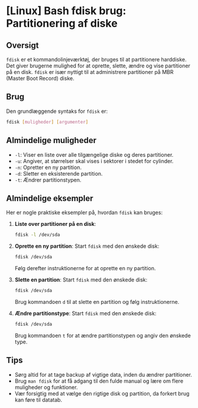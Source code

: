 # [Linux] Bash fdisk brug: Partitionering af diske

## Oversigt
`fdisk` er et kommandolinjeværktøj, der bruges til at partitionere harddiske. Det giver brugerne mulighed for at oprette, slette, ændre og vise partitioner på en disk. `fdisk` er især nyttigt til at administrere partitioner på MBR (Master Boot Record) diske.

## Brug
Den grundlæggende syntaks for `fdisk` er:

```bash
fdisk [muligheder] [argumenter]
```

## Almindelige muligheder
- `-l`: Viser en liste over alle tilgængelige diske og deres partitioner.
- `-u`: Angiver, at størrelser skal vises i sektorer i stedet for cylinder.
- `-n`: Opretter en ny partition.
- `-d`: Sletter en eksisterende partition.
- `-t`: Ændrer partitionstypen.

## Almindelige eksempler
Her er nogle praktiske eksempler på, hvordan `fdisk` kan bruges:

1. **Liste over partitioner på en disk**:
   ```bash
   fdisk -l /dev/sda
   ```

2. **Oprette en ny partition**:
   Start `fdisk` med den ønskede disk:
   ```bash
   fdisk /dev/sda
   ```
   Følg derefter instruktionerne for at oprette en ny partition.

3. **Slette en partition**:
   Start `fdisk` med den ønskede disk:
   ```bash
   fdisk /dev/sda
   ```
   Brug kommandoen `d` til at slette en partition og følg instruktionerne.

4. **Ændre partitionstype**:
   Start `fdisk` med den ønskede disk:
   ```bash
   fdisk /dev/sda
   ```
   Brug kommandoen `t` for at ændre partitionstypen og angiv den ønskede type.

## Tips
- Sørg altid for at tage backup af vigtige data, inden du ændrer partitioner.
- Brug `man fdisk` for at få adgang til den fulde manual og lære om flere muligheder og funktioner.
- Vær forsigtig med at vælge den rigtige disk og partition, da forkert brug kan føre til datatab.